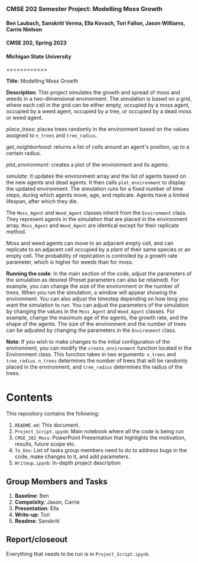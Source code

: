 ### CMSE 202 Semester Project: Modelling Moss Growth
#### Ben Laubach, Sanskriti Verma, Ella Kovach, Tori Fallon, Jason Williams, Carrie Nielsen
#### CMSE 202, Spring 2023
#### Michigan State University
============

**Title**: Modelling Moss Growth

**Description**: This project simulates the growth and spread of moss and weeds in a two-dimensional environment. The simulation is based on a grid, where each cell in the grid can be either empty, occupied by a moss agent, occupied by a weed agent, occupied by a tree, or occupied by a dead moss or weed agent.

*place_trees*: places trees randomly in the environment based on the values assigned to `n_trees` and `tree_radius`.

*get_neighborhood*: returns a list of cells around an agent's position, up to a certain radius.

*plot_environment*: creates a plot of the environment and its agents.

*simulate*: It updates the environment array and the list of agents based on the new agents and dead agents. It then calls `plot_environment` to display the updated environment. The simulation runs for a fixed number of time steps, during which agents move, age, and replicate. Agents have a limited lifespan, after which they die.

The `Moss_Agent` and `Weed_Agent` classes inherit from the `Environment` class. They represent agents in the simulation that are placed in the environment array. `Moss_Agent` and `Weed_Agent` are identical except for their replicate method.

Moss and weed agents can move to an adjacent empty cell, and can replicate to an adjacent cell occupied by a plant of their same species or an empty cell. The probability of replication is controlled by a growth rate parameter, which is higher for weeds than for moss.


**Running the code**: In the main section of the code, adjust the parameters of the simulation as desired (Preset parameters can also be retained). For example, you can change the size of the environment or the number of trees. When you run the simulation, a window will appear showing the environment. You can also adjust the timestep depending on how long you want the simulation to run.
You can adjust the parameters of the simulation by changing the values in the `Moss_Agent` and `Weed_Agent` classes. For example, change the maximum age of the agents, the growth rate, and the shape of the agents.
The size of the environment and the number of trees can be adjusted by changing the parameters in the `Environment` class.

**Note**: If you wish to make changes to the initial configuration of the environment, you can modify the `create_environment` function located in the Environment class. This function takes in two arguments: `n_trees` and `tree_radius`. `n_trees` determines the number of trees that will be randomly placed in the environment, and `tree_radius` determines the radius of the trees.


Contents
===========
This repository contains the following:
1. `README.md`: This document. 
2. `Project_Script.ipynb`: Main notebook where all the code is being run
3. `CMSE_202_Moss`: PowerPoint Presentation that highlights the motivation, results, future scope etc.
4. `To_Dos`: List of tasks group members need to do to address bugs in the code, make changes to it, and add parameters.
5. `Writeup.ipynb`: In-depth project description 


Group Members and Tasks
--------------------------------------

1. **Baseline**: Ben
2. **Compelxity**: Jason, Carrie
3. **Presentation**: Ella
4. **Write-up**: Tori
5. **Readme**: Sanskriti


Report/closeout
---------------
Everything that needs to be run is in `Project_Script.ipynb`.
